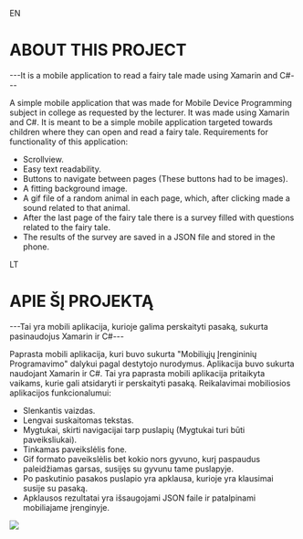 EN

# ABOUT THIS PROJECT

---It is a mobile application to read a fairy tale made using Xamarin and C#---

A simple mobile application that was made for Mobile Device Programming subject in college as requested by the lecturer.
It was made using Xamarin and C#. It is meant to be a simple mobile application targeted towards children where they can open and read a fairy tale.
Requirements for functionality of this application: 
- Scrollview.
- Easy text readability.
- Buttons to navigate between pages (These buttons had to be images).
- A fitting background image.
- A gif file of a random animal in each page, which, after clicking made a sound related to that animal.
- After the last page of the fairy tale there is a survey filled with questions related to the fairy tale.
- The results of the survey are saved in a JSON file and stored in the phone.


LT

# APIE ŠĮ PROJEKTĄ

---Tai yra mobili aplikacija, kurioje galima perskaityti pasaką, sukurta pasinaudojus Xamarin ir C#---

Paprasta mobili aplikacija, kuri buvo sukurta "Mobiliųjų Įrengininių Programavimo" dalykui pagal destytojo nurodymus.
Aplikacija buvo sukurta naudojant Xamarin ir C#. Tai yra paprasta mobili aplikacija pritaikyta vaikams, kurie gali atsidaryti ir perskaityti pasaką.
Reikalavimai mobiliosios aplikacijos funkcionalumui:
- Slenkantis vaizdas.
- Lengvai suskaitomas tekstas.
- Mygtukai, skirti navigacijai tarp puslapių (Mygtukai turi būti paveiksliukai).
- Tinkamas paveikslėlis fone.
- Gif formato paveikslėlis bet kokio nors gyvuno, kurį paspaudus paleidžiamas garsas, susijęs su gyvunu tame puslapyje.
- Po paskutinio pasakos puslapio yra apklausa, kurioje yra klausimai susije su pasaką.
- Apklausos rezultatai yra išsaugojami JSON faile ir patalpinami mobiliajame įrenginyje.



<img src="https://prnt.sc/VQAeyqQvD4Fx">
